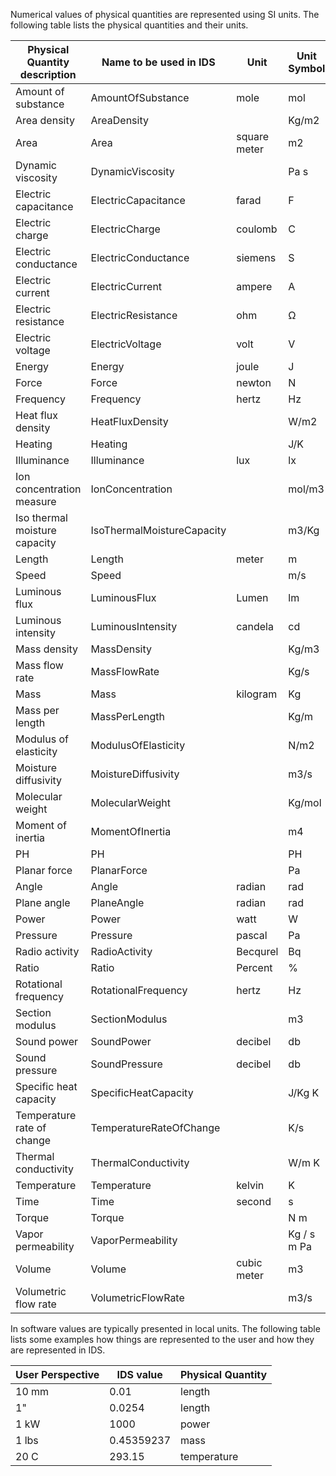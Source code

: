 Numerical values of physical quantities are represented using SI units. The following table lists the physical quantities and their units. 

| Physical Quantity description | Name to be used in IDS     | Unit         | Unit Symbol | Ifc Measure                          | Dimensional exponents   | QUDT                                  |
| ----------------------------- | -------------------------- | ------------ | ----------- | ------------------------------------ | ----------------------- | ------------------------------------- |
| Amount of substance           | AmountOfSubstance                | mole         | mol         | IfcAmountOfSubstanceMeasure          | (0, 0, 0, 0, 0, 1, 0)   | quantitykind:MassPerArea              |
| Area density                  | AreaDensity                |              | Kg/m2       | IfcAreaDensityMeasure                | (-2, 1, 0, 0, 0, 0, 0)  | quantitykind:MassPerArea              |
| Area                          | Area                       | square meter | m2          | IfcAreaMeasure                       | (2, 0, 0, 0, 0, 0, 0)   | quantitykind:Area                     |
| Dynamic viscosity             | DynamicViscosity           |              | Pa s        | IfcDynamicViscosityMeasure           | (-1, 1, -1, 0, 0, 0, 0) | quantitykind:DynamicViscosity         |
| Electric capacitance          | ElectricCapacitance        | farad        | F           | IfcElectricCapacitanceMeasure        | (-2, 1, 4, 1, 0, 0, 0)  | quantitykind:Capacitance              |
| Electric charge               | ElectricCharge             | coulomb      | C           | IfcElectricChargeMeasure             | (0, 0, 1, 1, 0, 0, 0)   | quantitykind:ElectricCharge           |
| Electric conductance          | ElectricConductance        | siemens      | S           | IfcElectricConductanceMeasure        | (-2, -1, 3, 2, 0, 0, 0) | quantitykind:ElectricConductivity     |
| Electric current              | ElectricCurrent            | ampere       | A           | IfcElectricCurrentMeasure            | (0, 0, 0, 1, 0, 0, 0)   | quantitykind:ElectricCurrent          |
| Electric resistance           | ElectricResistance         | ohm          | Ω           | IfcElectricResistanceMeasure         | (2, 1, -3, -2, 0, 0, 0) | quantitykind:Resistance               |
| Electric voltage              | ElectricVoltage            | volt         | V           | IfcElectricVoltageMeasure            | (2, 1, -3, -1, 0, 0, 0) | quantitykind:Voltage                  |
| Energy                        | Energy                     | joule        | J           | IfcEnergyMeasure                     | (2, 1, -2, 0, 0, 0, 0)  | quantitykind:Energy                   |
| Force                         | Force                      | newton       | N           | IfcForceMeasure                      | (1, 1, -2, 0, 0, 0, 0)  | quantitykind:Force                    |
| Frequency                     | Frequency                  | hertz        | Hz          | IfcFrequencyMeasure                  | (0, 0, -1, 0, 0, 0, 0)  | quantitykind:Frequency                |
| Heat flux density             | HeatFluxDensity            |              | W/m2        | IfcHeatFluxDensityMeasure            | (0, 1, -3, 0, 0, 0, 0)  | quantitykind:HeatFluxDensity          |
| Heating                       | Heating                    |              | J/K         | IfcHeatingValueMeasure               | (2, 1, -2, 0, -1, 0, 0) | quantitykind:HeatCapacity             |
| Illuminance                   | Illuminance                | lux          | lx          | IfcIlluminanceMeasure                | (-2, 0, 0, 0, 0, 0, 1)  | quantitykind:Illuminance              |
| Ion concentration measure     | IonConcentration           |              | mol/m3      | IfcIonConcentrationMeasure           | (-3, 1, 0, 0, 0, 0, 0)  | quantitykind:IonDensity               |
| Iso thermal moisture capacity | IsoThermalMoistureCapacity |              | m3/Kg       | IfcIsothermalMoistureCapacityMeasure | (3, -1, 0, 0, 0, 0, 0)  |                                       |
| Length                        | Length                     | meter        | m           | IfcLengthMeasure                     | (1, 0, 0, 0, 0, 0, 0)   | quantitykind:Length                   |
| Speed                         | Speed                      |              | m/s         | IfcLinearVelocityMeasure             | (1, 0, -1, 0, 0, 0, 0)  | quantitykind:Speed                    |
| Luminous flux                 | LuminousFlux               | Lumen        | lm          | IfcLuminousFluxMeasure               | (0, 0, 0, 0, 0, 0, 1)   | quantitykind:LuminousFlux             |
| Luminous intensity            | LuminousIntensity          | candela      | cd          | IfcLuminousIntensityMeasure          | (0, 0, 0, 0, 0, 0, 1)   | quantitykind:LuminousIntensity        |
| Mass density                  | MassDensity                |              | Kg/m3       | IfcMassDensityMeasure                | (-3, 1, 0, 0, 0, 0, 0)  | quantitykind:MassDensity              |
| Mass flow rate                | MassFlowRate               |              | Kg/s        | IfcMassFlowRateMeasure               | (0, 1, -1, 0, 0, 0, 0)  | quantitykind:MassFlowRate             |
| Mass                          | Mass                       | kilogram     | Kg          | IfcMassMeasure                       | (0, 1, 0, 0, 0, 0, 0)   | quantitykind:Mass                     |
| Mass per length               | MassPerLength              |              | Kg/m        | IfcMassPerLengthMeasure              | (-1, 1, 0, 0, 0, 0, 0)  | quantitykind:MassPerLength            |
| Modulus of elasticity         | ModulusOfElasticity        |              | N/m2        | IfcModulusOfElasticityMeasure        | (-1, 1, -2, 0, 0, 0, 0) | quantitykind:ModulusOfElasticity      |
| Moisture diffusivity          | MoistureDiffusivity        |              | m3/s        | IfcMoistureDiffusivityMeasure        | (3, 0, -1, 0, 0, 0, 0)  |                                       |
| Molecular weight              | MolecularWeight            |              | Kg/mol      | IfcMolecularWeightMeasure            | (0, 1, 0, 0, 0, -1, 0)  | quantitykind:MolarMass                |
| Moment of inertia             | MomentOfInertia            |              | m4          | IfcMomentOfInertiaMeasure            | (4, 0, 0, 0, 0, 0, 0)   | quantitykind:MomentOfInertia          |
| PH                            | PH                         |              | PH          | IfcPHMeasure                         | (0, 0, 0, 0, 0, 0, 0)   |                                       |
| Planar force                  | PlanarForce                |              | Pa          | IfcPlanarForceMeasure                | (-1, 1, -2, 0, 0, 0, 0) | quantitykind:ForcePerArea             |
| Angle                         | Angle                      | radian       | rad         | IfcPlaneAngleMeasure                 | (0, 0, 0, 0, 0, 0, 0)   | quantitykind:Angle                    |
| Plane angle                   | PlaneAngle                 | radian       | rad         | IfcPlaneAngleMeasure                 | (0, 0, 0, 0, 0, 0, 0)   | quantitykind:PlaneAngle               |
| Power                         | Power                      | watt         | W           | IfcPowerMeasure                      | (2, 1, -3, 0, 0, 0, 0   | quantitykind:Power                    |
| Pressure                      | Pressure                   | pascal       | Pa          | IfcPressureMeasure                   | (-1, 1, -2, 0, 0, 0, 0) | quantitykind:Pressure                 |
| Radio activity                | RadioActivity              | Becqurel     | Bq          | IfcRadioActivityMeasure              | (0, 0, -1, 0, 0, 0, 0)  | quantitykind:Activity                 |
| Ratio                         | Ratio                      | Percent      | %           | IfcRatioMeasure                      | (0, 0, 0, 0, 0, 0, 0)   | quantitykind:DimensionlessRatio       |
| Rotational frequency          | RotationalFrequency        | hertz        | Hz          | IfcRotationalFrequencyMeasure        | (0, 0, -1, 0, 0, 0, 0)  |                                       |
| Section modulus               | SectionModulus             |              | m3          | IfcSectionModulusMeasure             | (3, 0, 0, 0, 0, 0, 0)   | quantitykind:SectionModulus           |
| Sound power                   | SoundPower                 | decibel      | db          | IfcSoundPowerMeasure                 | (0, 0, 0, 0, 0, 0, 0)   | quantitykind:SoundPowerLevel          |
| Sound pressure                | SoundPressure              | decibel      | db          | IfcSoundPressureMeasure              | (0, 0, 0, 0, 0, 0, 0)   | quantitykind:SoundPressure            |
| Specific heat capacity        | SpecificHeatCapacity       |              | J/Kg K      | IfcSpecificHeatCapacityMeasure       | (2, 0, -2, 0, -1, 0, 0) | quantitykind:SpecificHeatCapacity     |
| Temperature rate of change    | TemperatureRateOfChange    |              | K/s         | IfcTemperatureRateOfChangeMeasure    | (0, 0, -1, 0, 1, 0, 0)  | quantitykind:TemperaturePerTime       |
| Thermal conductivity          | ThermalConductivity        |              | W/m K       | IfcThermalConductivityMeasure        | (1, 1, -3, 0, -1, 0, 0) | quantitykind:ThermalConductivity      |
| Temperature                   | Temperature                | kelvin       | K           | IfcThermodynamicTemperatureMeasure   | (0, 0, 0, 0, 1, 0, 0)   | quantitykind:ThermodynamicTemperature |
| Time                          | Time                       | second       | s           | IfcTimeMeasure                       | (0, 0, 1, 0, 0, 0, 0)   | quantitykind:Time                     |
| Torque                        | Torque                     |              | N m         | IfcTorqueMeasure                     | (2, 1, -2, 0, 0, 0, 0)  | quantitykind:Torque                   |
| Vapor permeability            | VaporPermeability          |              | Kg / s m Pa | IfcVaporPermeabilityMeasure          | (0, 0, 1, 0, 0, 0, 0)   |                                       |
| Volume                        | Volume                     | cubic meter  | m3          | IfcVolumeMeasure                     | (3, 0, 0, 0, 0, 0, 0)   | quantitykind:Volume                   |
| Volumetric flow rate          | VolumetricFlowRate         |              | m3/s        | IfcVolumetricFlowRateMeasure         | (3, 0, -1, 0, 0, 0, 0)  | quantitykind:VolumeFlowRate           |

In software values are typically presented in local units. The following table lists some examples how things are represented to the user and how they are represented in IDS.

| User Perspective | IDS value | Physical Quantity |
|------------------|-----------|-------------------|
| 10 mm | 0.01| length |
| 1" | 0.0254 | length |
| 1 kW | 1000 | power |
| 1 lbs | 0.45359237 | mass |
| 20 C | 293.15 | temperature |



